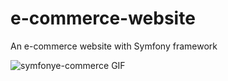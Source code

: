 # e-commerce-website
An e-commerce website with Symfony framework

<img src="https://thumbs.gfycat.com/SharpSilkyEgret-size_restricted.gif" alt="symfonye-commerce GIF">

